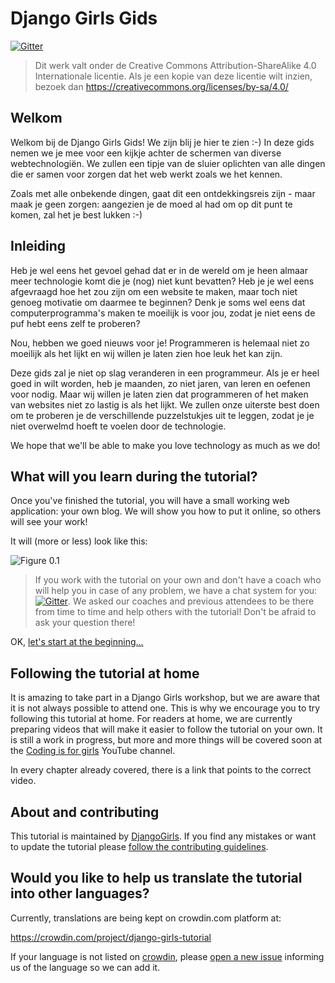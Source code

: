 # Django Girls Gids

[![Gitter](https://badges.gitter.im/DjangoGirls/tutorial.svg)](https://gitter.im/DjangoGirls/tutorial)

> Dit werk valt onder de Creative Commons Attribution-ShareAlike 4.0 Internationale licentie. Als je een kopie van deze licentie wilt inzien, bezoek dan https://creativecommons.org/licenses/by-sa/4.0/

## Welkom

Welkom bij de Django Girls Gids! We zijn blij je hier te zien :-) In deze gids nemen we je mee voor een kijkje achter de schermen van diverse webtechnologiën. We zullen een tipje van de sluier oplichten van alle dingen die er samen voor zorgen dat het web werkt zoals we het kennen.

Zoals met alle onbekende dingen, gaat dit een ontdekkingsreis zijn - maar maak je geen zorgen: aangezien je de moed al had om op dit punt te komen, zal het je best lukken :-)

## Inleiding

Heb je wel eens het gevoel gehad dat er in de wereld om je heen almaar meer technologie komt die je (nog) niet kunt bevatten? Heb je je wel eens afgevraagd hoe het zou zijn om een website te maken, maar toch niet genoeg motivatie om daarmee te beginnen? Denk je soms wel eens dat computerprogramma's maken te moeilijk is voor jou, zodat je niet eens de puf hebt eens zelf te proberen?

Nou, hebben we goed nieuws voor je! Programmeren is helemaal niet zo moeilijk als het lijkt en wij willen je laten zien hoe leuk het kan zijn.

Deze gids zal je niet op slag veranderen in een programmeur. Als je er heel goed in wilt worden, heb je maanden, zo niet jaren, van leren en oefenen voor nodig. Maar wij willen je laten zien dat programmeren of het maken van websites niet zo lastig is als het lijkt. We zullen onze uiterste best doen om te proberen je de verschillende puzzelstukjes uit te leggen, zodat je je niet overwelmd hoeft te voelen door de technologie.

We hope that we'll be able to make you love technology as much as we do!

## What will you learn during the tutorial?

Once you've finished the tutorial, you will have a small working web application: your own blog. We will show you how to put it online, so others will see your work!

It will (more or less) look like this:

![Figure 0.1](images/application.png)

> If you work with the tutorial on your own and don't have a coach who will help you in case of any problem, we have a chat system for you: [![Gitter](https://badges.gitter.im/DjangoGirls/tutorial.svg)](https://gitter.im/DjangoGirls/tutorial). We asked our coaches and previous attendees to be there from time to time and help others with the tutorial! Don't be afraid to ask your question there!

OK, [let's start at the beginning…](./how_the_internet_works/README.md)

## Following the tutorial at home

It is amazing to take part in a Django Girls workshop, but we are aware that it is not always possible to attend one. This is why we encourage you to try following this tutorial at home. For readers at home, we are currently preparing videos that will make it easier to follow the tutorial on your own. It is still a work in progress, but more and more things will be covered soon at the [Coding is for girls](https://www.youtube.com/channel/UC0hNd2uW8jTR5K3KBzRuG2A/feed) YouTube channel.

In every chapter already covered, there is a link that points to the correct video.

## About and contributing

This tutorial is maintained by [DjangoGirls](https://djangogirls.org/). If you find any mistakes or want to update the tutorial please [follow the contributing guidelines](https://github.com/DjangoGirls/tutorial/blob/master/README.md).

## Would you like to help us translate the tutorial into other languages?

Currently, translations are being kept on crowdin.com platform at:

https://crowdin.com/project/django-girls-tutorial

If your language is not listed on [crowdin](https://crowdin.com/), please [open a new issue](https://github.com/DjangoGirls/tutorial/issues/new) informing us of the language so we can add it.
